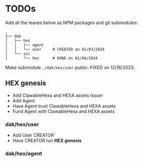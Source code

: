# TODOs

Add all the leaves below as NPM packages and git submodules:
```
.
├── dak
│   ├── hex
│   │   ├── agent
│   │   └── user     # CREATED on 01/03/2024
│   └── svc
│       └── hex      # DONE on 01/04/2024
```
Make submodule `./dak/hex/user` public. FIXED on 12/16/2023.

## HEX genesis

- Add ClawableHexa and HEXA assets Issuer
- Add Agent
- Have Agent trust ClawableHexa and HEXA assets
- Fund Agent with ClawableHexa and HEXA assets

### dak/hex/user

- Add User CREATOR
- Have CREATOR run **HEX genesis**

### dak/hex/agent
